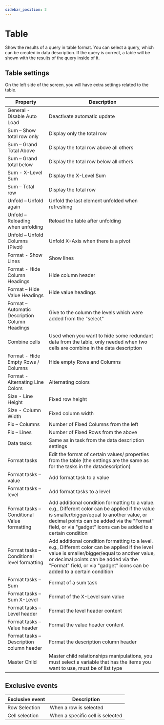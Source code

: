 ```yaml
---
sidebar_position: 2
---
```


# Table

Show the results of a query in table format. You can select a query, which can be created in data description. If the query is correct, a table will be shown with the results of the query inside of it.

## Table settings

On the left side of the screen, you will have extra settings related to the table.

| Property | Description |
| --- | --- |
| General - Disable Auto Load | Deactivate automatic update |
| Sum – Show total row only | Display only the total row |
| Sum – Grand Total Above | Display the total row above all others |
| Sum – Grand total below | Display the total row below all others |
| Sum - X-Level Sum | Display the X-Level Sum |
| Sum – Total row | Display the total row |
| Unfold – Unfold again | Unfold the last element unfolded when refreshing |
| Unfold – Reloading when unfolding | Reload the table after unfolding |
| Unfold – Unfold Columns (Pivot) | Unfold X-Axis when there is a pivot |
| Format - Show Lines | Show lines |
| Format - Hide Column Headings | Hide column header |
| Format – Hide Value Headings | Hide value headings |
| Format – Automatic Description Column Headings | Give to the column the levels which were added from the "select" |
| Combine cells | Used when you want to hide some redundant data from the table, only needed when two cells are combine in the data description |
| Format - Hide Empty Rows / Columns | Hide empty Rows and Columns |
| Format - Alternating Line Colors | Alternating colors |
| Size - Line Height | Fixed row height |
| Size - Column Width | Fixed column width |
| Fix – Columns | Number of Fixed Columns from the left |
| Fix – Lines | Number of Fixed Rows from the above |
| Data tasks | Same as in task from the data description settings |
| Format tasks | Edit the format of certain values/ properties from the table (the settings are the same as for the tasks in the datadescription) |
| Format tasks – value | Add format task to a value |
| Format tasks – level | Add format tasks to a level |
| Format tasks – Conditional Value formatting | Add additional condition formatting to a value. e.g., Different color can be applied if the value is smaller/bigger/equal to another value, or decimal points can be added via the "Format" field, or via "gadget" icons can be added to a certain condition |
| Format tasks – Conditional level formatting | Add additional condition formatting to a level. e.g., Different color can be applied if the level value is smaller/bigger/equal to another value, or decimal points can be added via the "Format" field, or via "gadget" icons can be added to a certain condition |
| Format tasks – Sum | Format of a sum task |
| Format tasks – Sum X-Level | Format of the X-Level sum value |
| Format tasks – Level header | Format the level header content |
| Format tasks – Value header | Format the value header content |
| Format tasks – Description column header | Format the description column header |
| Master Child | Master child relationships manipulations, you must select a variable that has the items you want to use, must be of list type |

## Exclusive events

| Exclusive event | Description |
| --- | --- |
| Row Selection | When a row is selected |
| Cell selection | When a specific cell is selected |
